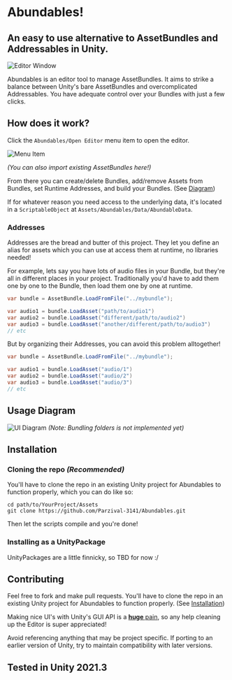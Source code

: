 # Abundables!

## An easy to use alternative to AssetBundles and Addressables in Unity.

![Editor Window](../repo-media/Editor_Window.png?raw=true)

Abundables is an editor tool to manage AssetBundles. It aims to strike a balance between Unity's bare AssetBundles
and overcomplicated Addressables. You have adequate control
over your Bundles with just a few clicks.

## How does it work?

Click the `Abundables/Open Editor` menu item to open the editor.

![Menu Item](../repo-media/Editor_Menubar.png)

*(You can also import existing AssetBundles here!)*

From there you can create/delete Bundles, add/remove Assets from Bundles, set Runtime Addresses, and
build your Bundles. (See [Diagram](#usage-diagram))

If for whatever reason you need access to the underlying data, it's located in a `ScriptableObject` at
`Assets/Abundables/Data/AbundableData`.

### Addresses
Addresses are the bread and butter of this project. They let you define an alias for assets which you can
use at access them at runtime, no libraries needed!

For example, lets say you have lots of audio files in your Bundle, but they're all in different places in your project.
Traditionally you'd have to add them one by one to the Bundle, then load them one by one at runtime.

```cs
var bundle = AssetBundle.LoadFromFile("../mybundle");

var audio1 = bundle.LoadAsset("path/to/audio1")
var audio2 = bundle.LoadAsset("different/path/to/audio2")
var audio3 = bundle.LoadAsset("another/different/path/to/audio3")
// etc
```

But by organizing their Addresses, you can avoid this problem alltogether!

```cs
var bundle = AssetBundle.LoadFromFile("../mybundle");

var audio1 = bundle.LoadAsset("audio/1")
var audio2 = bundle.LoadAsset("audio/2")
var audio3 = bundle.LoadAsset("audio/3")
// etc
```

## Usage Diagram
![UI Diagram](../repo-media/Abundables_UI_1.png)
*(Note: Bundling folders is not implemented yet)*

## Installation

### Cloning the repo *(Recommended)*
You'll have to clone the repo in an existing Unity project for Abundables to function properly, which
you can do like so:

```
cd path/to/YourProject/Assets
git clone https://github.com/Parzival-3141/Abundables.git
```

Then let the scripts compile and you're done! 

### Installing as a UnityPackage
UnityPackages are a little finnicky, so TBD for now :/

## Contributing
Feel free to fork and make pull requests. You'll have to clone the repo in an existing Unity project for 
Abundables to function properly.
(See [Installation](#cloning-the-repo-recommended))

Making nice UI's with Unity's GUI API is a [**huge** pain](Editor/AbundablesWindow.cs), so any help cleaning up the Editor is super appreciated!

Avoid referencing anything that may be project specific. If porting to an earlier version of Unity, 
try to maintain compatibility with later versions.

## Tested in Unity 2021.3